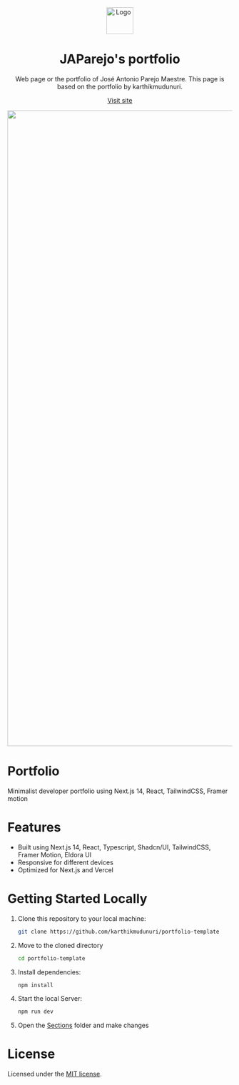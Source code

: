 <div align="center">
  <a href="https://github.com/karthikmudunuri/eldoraui">


 <img src="https://github.com/user-attachments/assets/02d84173-c513-4180-936f-35c24ec38209" alt="Logo" width="60" height="60">
  </a>
  <h1 align="center">JAParejo's portfolio</h1>
  <p align="center">
   Web page or the portfolio of José Antonio Parejo Maestre. This page is based on the portfolio by karthikmudunuri.
  </p>
  <p>
    
   <a href="https://japarejo.es/">Visit site</a>    
  </p>
</div>

<!-- ABOUT THE TEMPLATE -->

<div align="center">

 <img width="1425" alt="Portfolio-template" src="https://github.com/user-attachments/assets/265fa13e-98ed-4c99-bd7f-ce7efe19627f">

 
</div>

# Portfolio 

Minimalist developer portfolio using Next.js 14, React, TailwindCSS, Framer motion

# Features

- Built using Next.js 14, React, Typescript, Shadcn/UI, TailwindCSS, Framer Motion, Eldora UI
- Responsive for different devices
- Optimized for Next.js and Vercel

# Getting Started Locally

1. Clone this repository to your local machine:

   ```bash
   git clone https://github.com/karthikmudunuri/portfolio-template
   ```

2. Move to the cloned directory

   ```bash
   cd portfolio-template
   ```

3. Install dependencies:

   ```bash
   npm install
   ```

4. Start the local Server:

   ```bash
   npm run dev
   ```

5. Open the [Sections](https://github.com/karthikmudunuri/portfolio-template/tree/main/app/sections) folder and make changes

# License

Licensed under the [MIT license](https://github.com/karthikmudunuri/portfolio-template/blob/main/LICENSE.md).
